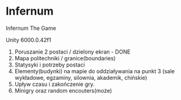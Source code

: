 # Infernum
Infernum The Game

Unity 6000.0.42f1

1. Poruszanie 2 postaci / dzielony ekran - DONE
2. Mapa politechniki / granice(boundaries)
3. Statysyki i potrzeby postaci
4. Elementy(budynki) na mapie do oddziaływania na punkt 3 (sale wykładowe, egzaminy, silownia, akademik, chińskie)
5. Upływ czasu i zakończenie gry.
6. Minigry oraz random encouters(może)

